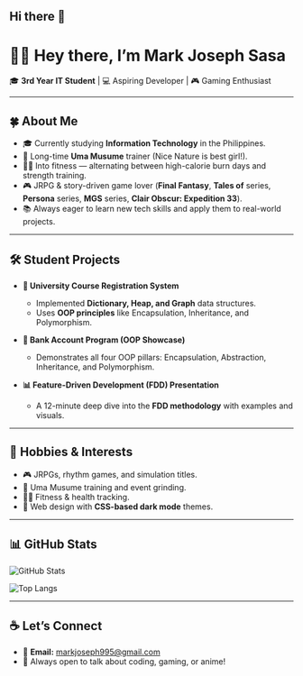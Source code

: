 ## Hi there 👋

# 🐎🌿 Hey there, I’m Mark Joseph Sasa

🎓 **3rd Year IT Student** | 💻 Aspiring Developer | 🎮 Gaming Enthusiast

---

## 🍀 About Me
- 🎓 Currently studying **Information Technology** in the Philippines.
- 🐴 Long-time **Uma Musume** trainer (Nice Nature is best girl!).
- 🏋️‍♂️ Into fitness — alternating between high-calorie burn days and strength training.
- 🎮 JRPG & story-driven game lover (**Final Fantasy**, **Tales of** series, **Persona** series, **MGS** series, **Clair Obscur: Expedition 33**).
- 📚 Always eager to learn new tech skills and apply them to real-world projects.

---

## 🛠 Student Projects
- **🏫 University Course Registration System**  
  - Implemented **Dictionary, Heap, and Graph** data structures.  
  - Uses **OOP principles** like Encapsulation, Inheritance, and Polymorphism.

- **🏦 Bank Account Program (OOP Showcase)**  
  - Demonstrates all four OOP pillars: Encapsulation, Abstraction, Inheritance, and Polymorphism.

- **📊 Feature-Driven Development (FDD) Presentation**  
  - A 12-minute deep dive into the **FDD methodology** with examples and visuals.

---

## 🎯 Hobbies & Interests
- 🎮 JRPGs, rhythm games, and simulation titles.
- 🐎 Uma Musume training and event grinding.
- 🏋️‍♂️ Fitness & health tracking.
- 🎨 Web design with **CSS-based dark mode** themes.

---

## 📊 GitHub Stats
![GitHub Stats](https://github-readme-stats.vercel.app/api?username=Sassy-23&show_icons=true&title_color=3fa34d&icon_color=f28c28&text_color=333333&bg_color=f0fff0)

![Top Langs](https://github-readme-stats.vercel.app/api/top-langs/?username=Sassy-23&layout=compact&title_color=3fa34d&text_color=333333&bg_color=f0fff0)

---

## ☕ Let’s Connect
- 📧 **Email:** markjoseph995@gmail.com 
- 💬 Always open to talk about coding, gaming, or anime!
